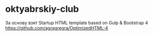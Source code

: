 # oktyabrskiy-club

За основу взят  Startup HTML template based on Gulp & Bootstrap 4 https://github.com/agragregra/OptimizedHTML-4
